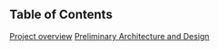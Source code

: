 ## Table of Contents

[Project overview](https://github.com/FrugalX/multi-agent-docs/blob/main/Multi-Agent%20SoW.md)
[Preliminary Architecture and Design](https://github.com/FrugalX/multi-agent-docs/blob/main/Prelim%20Architecture.md)